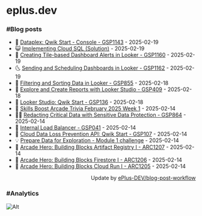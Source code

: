 # eplus.dev

### #Blog posts

<!-- BLOG-POST-LIST:START -->
 - 🧰 [Dataplex: Qwik Start - Console - GSP1143](https://eplus.dev/dataplex-qwik-start-console-gsp1143) - 2025-02-19
 - 😺 [Implementing Cloud SQL &lpar;Solution&rpar;](https://eplus.dev/implementing-cloud-sql-solution) - 2025-02-19
 - 🗽 [Creating Tile-based Dashboard Alerts in Looker - GSP1160](https://eplus.dev/creating-tile-based-dashboard-alerts-in-looker-gsp1160) - 2025-02-19
 - 🌜 [Sending and Scheduling Dashboards in Looker - GSP1162](https://eplus.dev/sending-and-scheduling-dashboards-in-looker-gsp1162) - 2025-02-19
 - 📝 [Filtering and Sorting Data in Looker - GSP855](https://eplus.dev/filtering-and-sorting-data-in-looker-gsp855) - 2025-02-18
 - 🚀 [Explore and Create Reports with Looker Studio - GSP409](https://eplus.dev/explore-and-create-reports-with-looker-studio-gsp409) - 2025-02-18
 - 💼 [Looker Studio: Qwik Start - GSP136](https://eplus.dev/looker-studio-qwik-start-gsp136) - 2025-02-18
 - 🦣 [Skills Boost Arcade Trivia February 2025 Week 1](https://eplus.dev/skills-boost-arcade-trivia-february-2025-week-1) - 2025-02-14
 - 👨‍🏫 [Redacting Critical Data with Sensitive Data Protection - GSP864](https://eplus.dev/redacting-critical-data-with-sensitive-data-protection-gsp864) - 2025-02-14
 - 🔭 [Internal Load Balancer - GSP041](https://eplus.dev/internal-load-balancer-gsp041) - 2025-02-14
 - 🤡 [Cloud Data Loss Prevention API: Qwik Start - GSP107](https://eplus.dev/cloud-data-loss-prevention-api-qwik-start-gsp107) - 2025-02-14
 - 💡 [Prepare Data for Exploration - Module 1 challenge](https://eplus.dev/prepare-data-for-exploration-module-1-challenge) - 2025-02-14
 - 🦣 [Arcade Hero: Building Blocks Artifact Registry I - ARC1207](https://eplus.dev/arcade-hero-building-blocks-artifact-registry-i-arc1207) - 2025-02-14
 - 💪 [Arcade Hero: Building Blocks Firestore I - ARC1206](https://eplus.dev/arcade-hero-building-blocks-firestore-i-arc1206) - 2025-02-14
 - 🤡 [Arcade Hero: Building Blocks Cloud Run I - ARC1205](https://eplus.dev/arcade-hero-building-blocks-cloud-run-i-arc1205) - 2025-02-14<!-- BLOG-POST-LIST:END -->

<div align="right">
  Update by <a target="_blank"
    href="https://github.com/ePlus-DEV/blog-post-workflow">ePlus-DEV/blog-post-workflow</a>
</div>

### #Analytics
![Alt](https://repobeats.axiom.co/api/embed/9990f7cddfbad8d834990b10ccad05f81ac1096f.svg "Repobeats analytics image")
